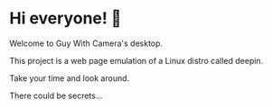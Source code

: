 # Hi everyone! 👋

Welcome to Guy With Camera's desktop. 

This project is a web page emulation of a Linux distro called deepin. 

Take your time and look around. 

There could be secrets...

